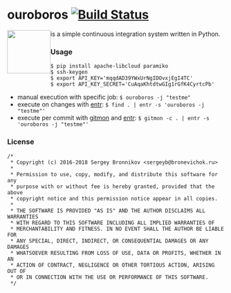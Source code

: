 # ouroboros [![Build Status](https://travis-ci.org/ligurio/ouroboros.svg?branch=master)](https://travis-ci.org/ligurio/ouroboros)

<img src="https://upload.wikimedia.org/wikipedia/commons/thumb/c/c8/Ouroboros-simple.svg/2000px-Ouroboros-simple.svg.png" height="100" style="float:left;">

is a simple continuous integration system written in Python.

### Usage

```
$ pip install apache-libcloud paramiko
$ ssh-keygen
$ export API_KEY='mqqdAD39YWxUrNgIDOvxjEgI4TC'
$ export API_KEY_SECRET='CuAqaKhtdtwGIg1rGfK4CyrtcPb'
```

- manual execution with specific job:
```$ ouroboros -j "testme"```
- execute on changes with [entr](http://entrproject.org/):
```$ find . | entr -s 'ouroboros -j "testme"'```
- execute per commit with [gitmon](https://github.com/spajus/gitmon) and [entr](http://entrproject.org/):
```$ gitmon -c . | entr -s 'ouroboros -j "testme"'```


### License

```
/*
 * Copyright (c) 2016-2018 Sergey Bronnikov <sergeyb@bronevichok.ru>
 *
 * Permission to use, copy, modify, and distribute this software for any
 * purpose with or without fee is hereby granted, provided that the above
 * copyright notice and this permission notice appear in all copies.
 *
 * THE SOFTWARE IS PROVIDED "AS IS" AND THE AUTHOR DISCLAIMS ALL WARRANTIES
 * WITH REGARD TO THIS SOFTWARE INCLUDING ALL IMPLIED WARRANTIES OF
 * MERCHANTABILITY AND FITNESS. IN NO EVENT SHALL THE AUTHOR BE LIABLE FOR
 * ANY SPECIAL, DIRECT, INDIRECT, OR CONSEQUENTIAL DAMAGES OR ANY DAMAGES
 * WHATSOEVER RESULTING FROM LOSS OF USE, DATA OR PROFITS, WHETHER IN AN
 * ACTION OF CONTRACT, NEGLIGENCE OR OTHER TORTIOUS ACTION, ARISING OUT OF
 * OR IN CONNECTION WITH THE USE OR PERFORMANCE OF THIS SOFTWARE.
 */
